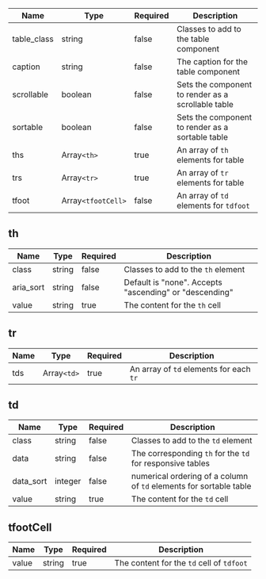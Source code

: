 | Name        | Type               | Required | Description                                        |
| ----------- | ------------------ | -------- | -------------------------------------------------- |
| table_class | string             | false    | Classes to add to the table component              |
| caption     | string             | false    | The caption for the table component                |
| scrollable  | boolean            | false    | Sets the component to render as a scrollable table |
| sortable    | boolean            | false    | Sets the component to render as a sortable table   |
| ths         | Array`<th>`        | true     | An array of `th` elements for table                |
| trs         | Array`<tr>`        | true     | An array of `tr` elements for table                |
| tfoot       | Array`<tfootCell>` | false    | An array of `td` elements for `tdfoot`             |

## th

| Name      | Type   | Required | Description                                            |
| --------- | ------ | -------- | ------------------------------------------------------ |
| class     | string | false    | Classes to add to the `th` element                     |
| aria_sort | string | false    | Default is "none". Accepts "ascending" or "descending" |
| value     | string | true     | The content for the `th` cell                          |

## tr

| Name | Type        | Required | Description                             |
| ---- | ----------- | -------- | --------------------------------------- |
| tds  | Array`<td>` | true     | An array of `td` elements for each `tr` |

## td

| Name      | Type    | Required | Description                                                        |
| --------- | ------- | -------- | ------------------------------------------------------------------ |
| class     | string  | false    | Classes to add to the `td` element                                 |
| data      | string  | false    | The corresponding `th` for the `td` for responsive tables          |
| data_sort | integer | false    | numerical ordering of a column of `td` elements for sortable table |
| value     | string  | true     | The content for the `td` cell                                      |

## tfootCell

| Name  | Type   | Required | Description                               |
| ----- | ------ | -------- | ----------------------------------------- |
| value | string | true     | The content for the `td` cell of `tdfoot` |
